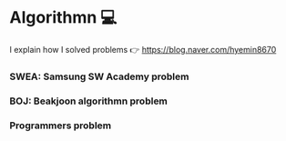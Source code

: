 # Algorithmn :computer:
I explain how I solved problems :point_right: <https://blog.naver.com/hyemin8670>


### SWEA: Samsung SW Academy problem
### BOJ: Beakjoon algorithmn problem
### Programmers problem
